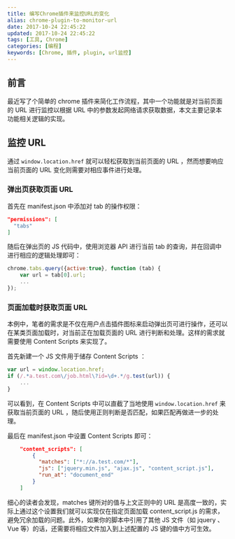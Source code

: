 ```yaml
---
title: 编写Chrome插件来监控URL的变化
alias: chrome-plugin-to-monitor-url
date: 2017-10-24 22:45:22
updated: 2017-10-24 22:45:22
tags: [工具, Chrome]
categories: [编程]
keywords: [Chrome, 插件, plugin, url监控]
---
```


## 前言

最近写了个简单的 chrome 插件来简化工作流程，其中一个功能就是对当前页面的 URL 进行监控以根据 URL 中的参数发起网络请求获取数据，本文主要记录本功能相关逻辑的实现。

## 监控 URL

通过 `window.location.href` 就可以轻松获取到当前页面的 URL ，然而想要响应当前页面的 URL 变化则需要对相应事件进行处理。

### 弹出页获取页面 URL

首先在 manifest.json 中添加对 tab 的操作权限：

```json
"permissions": [ 
  "tabs"
]
```

<!--more-->随后在弹出页的 JS 代码中，使用浏览器 API 进行当前 tab 的查询，并在回调中进行相应的逻辑处理即可：

```javascript
chrome.tabs.query({active:true}, function (tab) {
    var url = tab[0].url;
  	...
});
```

### 页面加载时获取页面 URL

本例中，笔者的需求是不仅在用户点击插件图标来启动弹出页可进行操作，还可以在某类页面加载时，对当前正在加载页面的 URL 进行判断和处理。这样的需求就需要使用 Content Scripts 来实现了。

首先新建一个 JS 文件用于储存 Content Scripts ：

```javascript
var url = window.location.href;
if (/.*a.test.com\/job.html\?id=\d+.*/g.test(url)) {
    ...	
}
```

可以看到，在 Content Scripts 中可以直截了当地使用 `window.location.href` 来获取当前页面的 URL ，随后使用正则判断是否匹配，如果匹配再做进一步的处理。

最后在 manifest.json 中设置 Content Scripts 即可：

```json
    "content_scripts": [
        {
          "matches": ["*://a.test.com/*"],
          "js": ["jquery.min.js", "ajax.js", "content_script.js"],
          "run_at": "document_end"
        }
    ]
```

细心的读者会发现，matches 键所对的值与上文正则中的 URL 是高度一致的，实际上通过这个设置我们就可以实现仅在指定页面加载 content_script.js 的需求，避免冗余加载的问题。此外，如果你的脚本中引用了其他 JS 文件（如 jquery 、Vue 等）的话，还需要将相应文件加入到上述配置的 JS 键的值中方可生效。